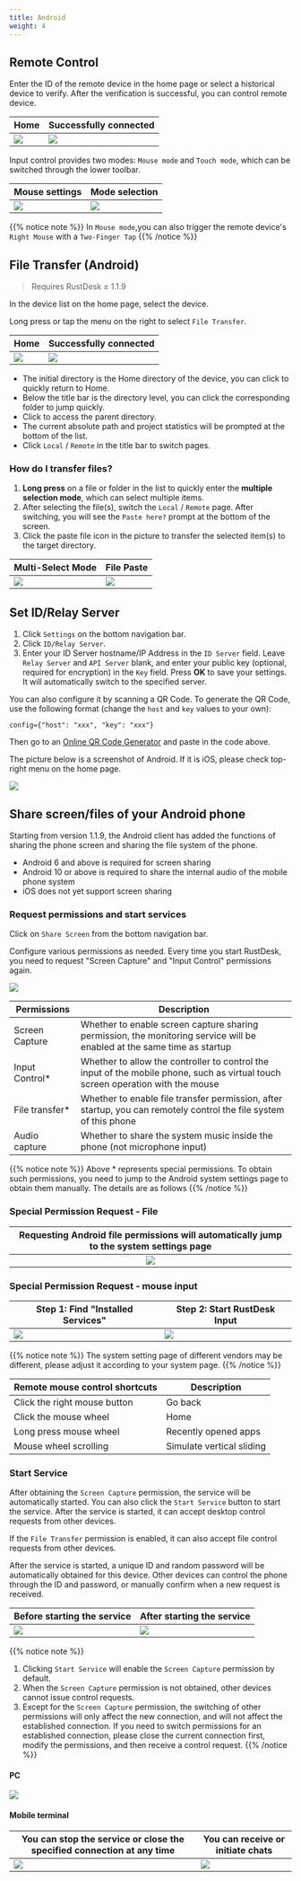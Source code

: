 ```yaml
---
title: Android
weight: 4
---
```


## Remote Control

Enter the ID of the remote device in the home page or select a historical device to verify.
After the verification is successful, you can control remote device.

| Home | Successfully connected |
| --- | --- |
| ![](/docs/en/client/android/images/connection_home_en.jpg?width=300px) | ![](/docs/en/client/android/images/connection_en.jpg?width=300px) |

Input control provides two modes: `Mouse mode` and `Touch mode`, which can be switched through the lower toolbar.

| Mouse settings | Mode selection |
| --- | --- |
| ![](/docs/en/client/android/images/touch_mode_icon_en.png?width=300px) | ![](/docs/en/client/android/images/touch_mode_en.jpg?width=300px) |

{{% notice note %}}
In `Mouse mode`,you can also trigger the remote device's `Right Mouse` with a `Two-Finger Tap`
{{% /notice %}}

## File Transfer (Android)

> Requires RustDesk ≥ 1.1.9

In the device list on the home page, select the device.

Long press or tap the menu on the right to select `File Transfer`.

| Home | Successfully connected |
| --- | --- |
| ![](/docs/en/client/android/images/connection_home_file_en.jpg?width=300px) | ![](/docs/en/client/android/images/file_connection_en.jpg?width=300px) |

- The initial directory is the Home directory of the device, you can click <i class="fas fa-home"></i> to quickly return to Home.
- Below the title bar is the directory level, you can click the corresponding folder to jump quickly.
- Click <i class="fas fa-arrow-up"></i> to access the parent directory.
- The current absolute path and project statistics will be prompted at the bottom of the list.
- Click `Local` / `Remote` in the title bar to switch pages.

### How do I transfer files?

1. **Long press** on a file or folder in the list to quickly enter the **multiple selection mode**, which can select multiple items.
2. After selecting the file(s), switch the `Local` / `Remote` page. After switching, you will see the `Paste here?` prompt at the bottom of the screen.
3. Click the paste file icon in the picture to transfer the selected item(s) to the target directory.

| Multi-Select Mode | File Paste |
| --- | --- |
| ![](/docs/en/client/android/images/file_multi_select_en.jpg?width=300px) | ![](/docs/en/client/android/images/file_copy_en.jpg?width=300px) |

## Set ID/Relay Server

1. Click `Settings` on the bottom navigation bar.
2. Click `ID/Relay Server`.
3. Enter your ID Server hostname/IP Address in the `ID Server` field. Leave `Relay Server` and `API Server` blank, and enter your public key (optional, required for encryption) in the `Key` field. Press **OK** to save your settings. It will automatically switch to the specified server.

You can also configure it by scanning a QR Code. To generate the QR Code, use the following format (change the `host` and `key` values to your own):

```nolang
config={"host": "xxx", "key": "xxx"}
```

Then go to an [Online QR Code Generator](https://www.qr-code-generator.com/) and paste in the code above.

The picture below is a screenshot of Android. If it is iOS, please check top-right menu on the home page.

![](/docs/en/client/android/images/id_setting_en.jpg?width=300px)

## Share screen/files of your Android phone

Starting from version 1.1.9, the Android client has added the functions of sharing the phone screen and sharing the file system of the phone.

- Android 6 and above is required for screen sharing
- Android 10 or above is required to share the internal audio of the mobile phone system
- iOS does not yet support screen sharing

### Request permissions and start services

Click on `Share Screen` from the bottom navigation bar.

Configure various permissions as needed. Every time you start RustDesk, you need to request "Screen Capture" and "Input Control" permissions again.

![](/docs/en/client/android/images/server_off_en.jpg?width=300px)

| Permissions | Description |
| --- | --- |
| Screen Capture | Whether to enable screen capture sharing permission, the monitoring service will be enabled at the same time as startup |
| Input Control* | Whether to allow the controller to control the input of the mobile phone, such as virtual touch screen operation with the mouse |
| File transfer* | Whether to enable file transfer permission, after startup, you can remotely control the file system of this phone |
| Audio capture  | Whether to share the system music inside the phone (not microphone input) |

{{% notice note %}}
Above * represents special permissions. To obtain such permissions, you need to jump to the Android system settings page to obtain them manually. The details are as follows
{{% /notice %}}

### Special Permission Request - File

| Requesting Android file permissions will automatically jump to the system settings page |
| :---: |
| ![](/docs/en/client/android/images/get_file_en.jpg?width=300px) |

### Special Permission Request - mouse input
| Step 1: Find "Installed Services" | Step 2: Start RustDesk Input |
| --- | --- |
| ![](/docs/en/client/android/images/get_input1_en.jpg?width=300px) | ![](/docs/en/client/android/images/get_input2_en.jpg?width=300px) |

{{% notice note %}}
The system setting page of different vendors may be different, please adjust it according to your system page.
{{% /notice %}}

| Remote mouse control shortcuts | Description |
| --- | --- |
| Click the right mouse button | Go back |
| Click the mouse wheel | Home |
| Long press mouse wheel | Recently opened apps |
| Mouse wheel scrolling | Simulate vertical sliding |

### Start Service

After obtaining the `Screen Capture` permission, the service will be automatically started. You can also click the `Start Service` button to start the service. After the service is started, it can accept desktop control requests from other devices.

If the `File Transfer` permission is enabled, it can also accept file control requests from other devices.

After the service is started, a unique ID and random password will be automatically obtained for this device. Other devices can control the phone through the ID and password, or manually confirm when a new request is received.

| Before starting the service | After starting the service |
| --- | --- |
| ![](/docs/en/client/android/images/server_off_en.jpg?width=300px) | ![](/docs/en/client/android/images/server_on_en.jpg?width=300px) |

{{% notice note %}}
1. Clicking `Start Service` will enable the `Screen Capture` permission by default.
2. When the `Screen Capture` permission is not obtained, other devices cannot issue control requests.
3. Except for the `Screen Capture` permission, the switching of other permissions will only affect the new connection, and will not affect the established connection. If you need to switch permissions for an established connection, please close the current connection first, modify the permissions, and then receive a control request.
{{% /notice %}}

#### PC

![](/docs/en/client/android/images/android_server_pc_side_en.png?width=700px)

#### Mobile terminal

| You can stop the service or close the specified connection at any time | You can receive or initiate chats |
| --- | --- |
| ![](/docs/en/client/android/images/server_on_en.jpg?width=300px) | ![](/docs/en/client/android/images/android_server2_en.jpg?width=300px) |
